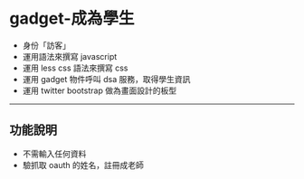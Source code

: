 gadget-成為學生
==========================

* 身份「訪客」
* 運用語法來撰寫 javascript
* 運用 less css 語法來撰寫 css
* 運用 gadget 物件呼叫 dsa 服務，取得學生資訊
* 運用 twitter bootstrap 做為畫面設計的板型


----------


功能說明
-------

* 不需輸入任何資料
* 驗抓取 oauth 的姓名，註冊成老師
